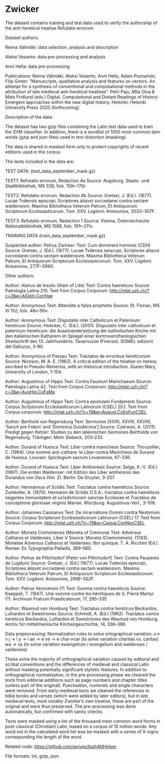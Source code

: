 # Zwicker

The dataset contains training and test data used to verify the authorship of the anti-heretical treatise Refutatio errorum. 

Dataset authors:

Reima Välimäki: data selection, analysis and description

Aleksi Vesanto: data pre-processing and analysis

Anni Hella: data pre-processing


Publications:
Reima Välimäki, Aleksi Vesanto, Anni Hella, Adam Poznański, Filip Ginter: ”Manuscripts,
qualitative analysis and features on vectors. An attempt for a synthesis of conventional and
computational methods in the attribution of late medieval anti-heretical treatises”. Petri Paju, Mila Oiva & Mats Fridlund (eds.) Digital, Computational and Distant Readings of History: Emergent approaches within the new digital history. Helsinki: Helsinki University Press 2020 (forthcoming)

Description of the data:

The dataset has two gzip files containing the Latin text data used to train the SVM classifier. In addition, there is a wordlist of 1000 most common latin words (gzip and json files) used in text distortion (masking).

The data is shared in masked form only to protect copyrights of recent editions used in the corpus

The texts included in the data are:

TEST DATA: (test_data_september_mask.gz)

TEST1: Refutatio errorum, Redaction 4a
Source: Augsburg, Staats- und Stadtbibliothek, MS 338, fols. 159r–170r.

TEST2: Refutatio errorum, Redaction 4b
Source: Gretser, J. (Ed.). (1677). Lucae Tvdensis episcopi, Scriptores aliqvot svccedanei contra sectam waldensivm. Maxima Bibliotheca Veterum Patrum, Et Antiquorum Scriptorum Ecclesiasticorum. Tom. XXV. Lvgdvni: Anissonios, 302G–307F.

TEST3: Refutatio errorum, Redaction 1
Source: Vienna, Österreichische Nationalbibliothek, MS 1588, fols. 191r–211v.

TRAINING DATA (train_data_september_mask.gz)

Suspected author: Petrus Zwicker: 
Text: Cum dormirent homines (CDH)
Source: Gretser, J. (Ed.). (1677). Lucae Tvdensis episcopi, Scriptores aliqvot svccedanei contra sectam waldensivm. Maxima Bibliotheca Veterum Patrum, Et Antiquorum Scriptorum Ecclesiasticorum. Tom. XXV. Lvgdvni: Anissonios, 277F–299G.

Other authors:

Author: Alanus de Insulis (Alain of Lille)
Text: Contra haereticos
Source: Patrologia Latina 210. Text from Corpus Corporum: http://mlat.uzh.ch/?c=2&w=AlDeIn.ConHae

Author: Anonymous
Text: Attendite a falsis prophetis
Source: St. Florian, MS XI 152, fols. 48v–50v.

Author: Anonymous
Text: Disputatio inter Catholicum et Paterinum hereticum
Source: Hoécker, C. (Ed.). (2001). Disputatio inter catholicum et paterinum hereticum: die Auseinandersetzung der katholischen Kirche mit den italienischen Katharern im Spiegel einer kontroverstheologischen Streitschrift des 13. Jahrhunderts. Tavarnuzze (Firenze): SISMEL edizioni del Galluzzo, 3–80.

Author: Anonymous of Passau
Text: Tractatus de erroribus hereticorum
Source: Nickson, M. A. E. (1962). A critical edition of the treatise on heresy ascribed to Pseudo-Reinerius, with an historical introduction. Queen Mary, University of London, 1–154.

Author: Augustinus of Hippo
Text: Contra Faustum Manichaeum 
Source: Patrologia Latina 42. Text from Corpus Corporum: http://mlat.uzh.ch/?c=2&w=AugHip.CoFaMa

Author: Augustinus of Hippo
Text: Contra epistulam Fundamenti
Source: Corpus Scriptorum Ecclesiasticorum Latinorum (CSEL) 25.1. Text from Corpus corporum: 
http://mlat.uzh.ch/?c=19&w=August.CoEpFunCSEL

Author: Berthold von Regensburg
Text: Sermones [XXIIII, XXVIII, XXVIIII, ‘Sancti pre Fidem’ and ‘Dominica Duodecima’]
Source: Czerwon, A. (2011). Predigt gegen Ketzer: Studien zu den lateinischen Sermones Bertholds von Regensburg. Tübingen: Mohr Siebeck, 203–233.

Author: Durand of Huesca
Text: Liber contra manicheos
Source: Thouzellier, C. (1964). Une somme anti-cathare: le Liber contra Manicheos de Durand de Huesca. Louvain: Spicilegium sacrum Lovaniense, 67–336.

Author: Durand of Huesca
Text: Liber Antiheresis
Source: Selge, K.-V. (Ed.) (1967). Die ersten Waldenser: mit Edition des Liber antiheresis des Durandus von Osca (Vol. 2). Berlin: De Gruyter, 3–257.

Author: Hermannus of Scildis
Text: Tractatus contra haereticos
Source: Zumkeller, A. (1970). Hermanni de Scildis O.S.A.: tractatus contra haereticos negantes immunitatem et iurisdictionem sanctae Ecclesiae et Tractatus de conceptione gloriosae virginis Mariae. Würzburg: Augustinus-Verl., 3–108. 

Author: Johannes Cassianus
Text: De incarnatione Domini contra Nestorium
Source: Corpus Scriptorum Ecclesiasticorum Latinorum (CSEL) 17. Text from Corpus Corporum: http://mlat.uzh.ch/?c=19&w=Cassia.ConNesCSEL

Author: Moneta Cremonensis (Moneta of Cremona)
Text: Adversus Catharos et Valdenses, Liber V
Source: Moneta (Cremonensis). (1743). Monetae Adversus Catharos et Valdenses: libri quinque. T. A. Ricchini (Ed.). Romae: Ex Typographia Palladis, 389–560.

Author: Petrus de Pillichsdorf (Peter von Pillichsdorf)
Text: Contra Pauperes de Lugduno
Source: Gretser, J. (Ed.) (1677). Lucae Tvdensis episcopi, Scriptores aliqvot svccedanei contra sectam waldensivm. Maxima Bibliotheca Veterum Patrum, Et Antiquorum Scriptorum Ecclesiasticorum. Tom. XXV. Lvgdvni: Anissonios, 299E–302F.

Author: Petrus Veronensis (?)
Text: Summa contra haereticos
Source: Kaeppeli, T. (1947). Une somme contre les hérétiques de S. Pierre Martyr (?). Archivum Fratrum Praedicatorum, 17, 295–335

Author: Wasmud von Homburg
Text: Tractatus contra hereticos Beckardos, Lulhardos et Swestriones
Source: Schmidt, A. (Ed.) (1962). Tractatus contra hereticos Beckardos, Lulhardos et Swestriones des Wasmud von Homburg. Archiv für mittelrheinische Kirchengeschichte, 14, 336–386.


Data preprocessing:
Normalization rules to solve ortographical variation:
u-> v
j -> i
y -> i
ae -> e
oe -> e
char->car (to solve variation charitas vs. caritas)
wa -> va (to solve variation ewangelium / evangelium and waldenses / valdenses)

These solve the majority of orthographical variation caused by editorial and scribal conventions and the differences of medieval and classical Latin without masking potentially significant stylistic features. In addition to orthographical normalisation, in the pre-processing phase we cleaned the texts from editorial additions such as page numbers and chapter titles (unless part of the original). Punctuation, numerals and single characters were removed. From early medieval texts we cleaned the references to bible books and verses (which were added by later editors), but in late medieval texts, most notably Zwicker’s own treatise, these are part of the original and were thus preserved. The pre-processing was done automatically, but confirmed with sanity checks. 

Texts were masked using a list of the thousand most common word forms in post-classical (Christian) Latin, based on a corpus of 15 million words. Any word not in the calculated word list was be masked with a series of X-signs corresponding the length of the word. 


Related code:
https://github.com/avjves/AuthAttHelper

File formats:
txt, gzip, json

